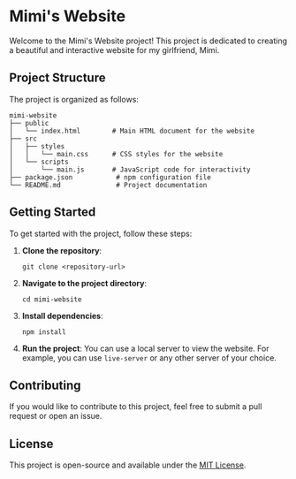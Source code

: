 # Mimi's Website

Welcome to the Mimi's Website project! This project is dedicated to creating a beautiful and interactive website for my girlfriend, Mimi.

## Project Structure

The project is organized as follows:

```
mimi-website
├── public
│   └── index.html        # Main HTML document for the website
├── src
│   ├── styles
│   │   └── main.css      # CSS styles for the website
│   └── scripts
│       └── main.js       # JavaScript code for interactivity
├── package.json           # npm configuration file
└── README.md              # Project documentation
```

## Getting Started

To get started with the project, follow these steps:

1. **Clone the repository**:
   ```
   git clone <repository-url>
   ```

2. **Navigate to the project directory**:
   ```
   cd mimi-website
   ```

3. **Install dependencies**:
   ```
   npm install
   ```

4. **Run the project**:
   You can use a local server to view the website. For example, you can use `live-server` or any other server of your choice.

## Contributing

If you would like to contribute to this project, feel free to submit a pull request or open an issue.

## License

This project is open-source and available under the [MIT License](LICENSE).